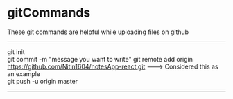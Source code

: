 # gitCommands                                                                                                                                                                       
These git commands are helpful while uploading files on github                                                   
___________________________________________________________________________________________________________ 
git init  
git commit -m "message you want to write" 
git remote add origin https://github.com/Nitin1604/notesApp-react.git ---> Considered this as an example  
git push -u origin master   
____________________________________________________________________________________________________________
